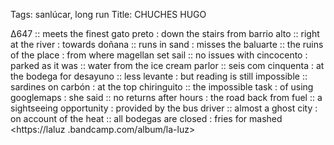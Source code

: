 Tags: sanlúcar, long run
Title: CHUCHES HUGO  
  
∆647 :: meets the finest gato preto : down the stairs from barrio alto :: right at the river : towards doñana :: runs in sand : misses the baluarte :: the ruins of the place : from where magellan set sail :: no issues with cincocento : parked as it was :: water from the ice cream parlor :: seis com cinquenta : at the bodega for desayuno :: less levante : but reading is still impossible :: sardines on carbón : at the top chiringuito :: the impossible task : of using googlemaps : she said :: no returns after hours : the road back from fuel :: a sightseeing opportunity : provided by the bus driver :: almost a ghost city : on account of the heat :: all bodegas are closed : fries for mashed
<https://laluz .bandcamp.com/album/la-luz>  
